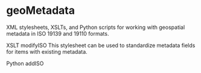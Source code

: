 # geoMetadata
XML stylesheets, XSLTs, and Python scripts for working with geospatial metadata in ISO 19139 and 19110 formats.

XSLT
modifyISO
This stylesheet can be used to standardize metadata fields for items with existing metadata.

Python
addISO
